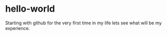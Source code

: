 # hello-world
Starting with  github for the very first time in my life 
lets see what will be my experience.

